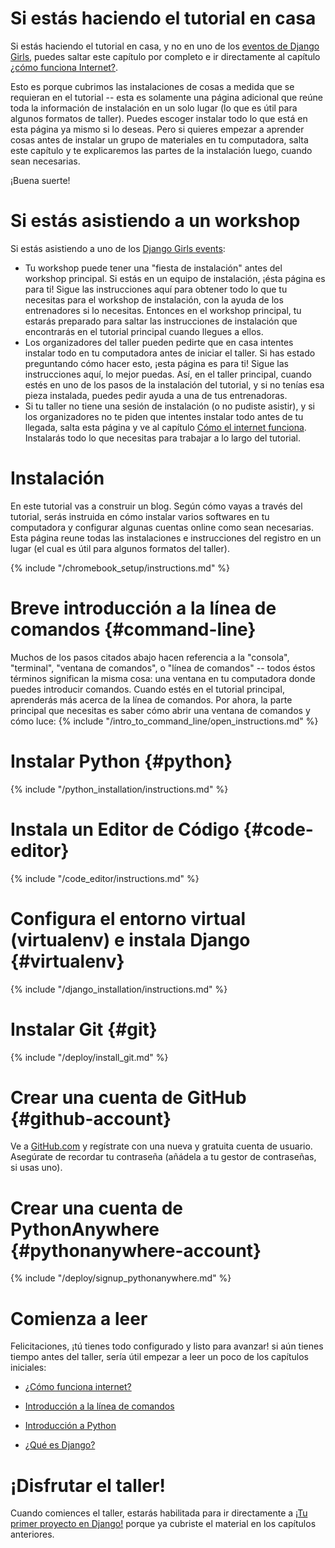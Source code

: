 # Si estás haciendo el tutorial en casa

Si estás haciendo el tutorial en casa, y no en uno de los [eventos de Django Girls](https://djangogirls.org/events/), puedes saltar este capítulo por completo e ir directamente al capítulo [¿cómo funciona Internet?](../how_the_internet_works/README.md).

Esto es porque cubrimos las instalaciones de cosas a medida que se requieran en el tutorial -- esta es solamente una página adicional que reúne toda la información de instalación en un solo lugar (lo que es útil para algunos formatos de taller). Puedes escoger instalar todo lo que está en esta página ya mismo si lo deseas. Pero si quieres empezar a aprender cosas antes de instalar un grupo de materiales en tu computadora, salta este capítulo y te explicaremos las partes de la instalación luego, cuando sean necesarias.

¡Buena suerte!

# Si estás asistiendo a un workshop

Si estás asistiendo a uno de los [Django Girls events](https://djangogirls.org/events/):

* Tu workshop puede tener una "fiesta de instalación" antes del workshop principal. Si estás en un equipo de instalación, ¡ésta página es para ti! Sigue las instrucciones aquí para obtener todo lo que tu necesitas para el workshop de instalación, con la ayuda de los entrenadores si lo necesitas. Entonces en el workshop principal, tu estarás preparado para saltar las instrucciones de instalación que encontrarás en el tutorial principal cuando llegues a ellos.
* Los organizadores del taller pueden pedirte que en casa intentes instalar todo en tu computadora antes de iniciar el taller. Si has estado preguntando cómo hacer esto, ¡esta página es para ti! Sigue las instrucciones aquí, lo mejor puedas. Así, en el taller principal, cuando estés en uno de los pasos de la instalación del tutorial, y si no tenías esa pieza instalada, puedes pedir ayuda a una de tus entrenadoras.
* Si tu taller no tiene una sesión de instalación (o no pudiste asistir), y si los organizadores no te piden que intentes instalar todo antes de tu llegada, salta esta página y ve al capítulo [Cómo el internet funciona](../how_the_internet_works/README.md). Instalarás todo lo que necesitas para trabajar a lo largo del tutorial.

# Instalación

En este tutorial vas a construir un blog. Según cómo vayas a través del tutorial, serás instruida en cómo instalar varios softwares en tu computadora y configurar algunas cuentas online como sean necesarias. Esta página reune todas las instalaciones e instrucciones del registro en un lugar (el cual es útil para algunos formatos del taller).

<!--sec data-title="Chromebook setup (if you're using one)"
data-id="chromebook_setup" data-collapse=true ces-->
{% include "/chromebook_setup/instructions.md" %}
<!--endsec-->

# Breve introducción a la línea de comandos {#command-line}

Muchos de los pasos citados abajo hacen referencia a la "consola", "terminal", "ventana de comandos", o "línea de comandos" -- todos éstos términos significan la misma cosa: una ventana en tu computadora donde puedes introducir comandos. Cuando estés en el tutorial principal, aprenderás más acerca de la línea de comandos. Por ahora, la parte principal que necesitas es saber cómo abrir una ventana de comandos y cómo luce:
{% include "/intro_to_command_line/open_instructions.md" %}

# Instalar Python {#python}

{% include "/python_installation/instructions.md" %}

# Instala un Editor de Código {#code-editor}

{% include "/code_editor/instructions.md" %}

# Configura el entorno virtual (virtualenv) e instala Django {#virtualenv}

{% include "/django_installation/instructions.md" %}

# Instalar Git {#git}

{% include "/deploy/install_git.md" %}

# Crear una cuenta de GitHub {#github-account}

Ve a [GitHub.com](https://www.github.com) y regístrate con una nueva y gratuita cuenta de usuario. Asegúrate de recordar tu contraseña (añádela a tu gestor de contraseñas, si usas uno).

# Crear una cuenta de PythonAnywhere {#pythonanywhere-account}

{% include "/deploy/signup_pythonanywhere.md" %}

# Comienza a leer

Felicitaciones, ¡tú tienes todo configurado y listo para avanzar! si aún tienes tiempo antes del taller, sería útil empezar a leer un poco de los capítulos iniciales:

* [¿Cómo funciona internet?](../how_the_internet_works/README.md)

* [Introducción a la línea de comandos](../intro_to_command_line/README.md)

* [Introducción a Python](../python_introduction/README.md)

* [¿Qué es Django?](../django/README.md)

# ¡Disfrutar el taller!

Cuando comiences el taller, estarás habilitada para ir directamente a [¡Tu primer proyecto en Django!](../django_start_project/README.md) porque ya cubriste el material en los capítulos anteriores.
